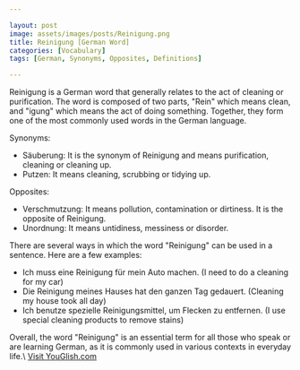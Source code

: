 ```yaml
---

layout: post
image: assets/images/posts/Reinigung.png
title: Reinigung [German Word]
categories: [Vocabulary]
tags: [German, Synonyms, Opposites, Definitions]

---
```


Reinigung is a German word that generally relates to the act of cleaning or purification. The word is composed of two parts, "Rein" which means clean, and "igung" which means the act of doing something. Together, they form one of the most commonly used words in the German language.

Synonyms:
- Säuberung: It is the synonym of Reinigung and means purification, cleaning or cleaning up.
- Putzen: It means cleaning, scrubbing or tidying up.

Opposites:
- Verschmutzung: It means pollution, contamination or dirtiness. It is the opposite of Reinigung.
- Unordnung: It means untidiness, messiness or disorder. 

There are several ways in which the word "Reinigung" can be used in a sentence. Here are a few examples:

- Ich muss eine Reinigung für mein Auto machen. (I need to do a cleaning for my car)
- Die Reinigung meines Hauses hat den ganzen Tag gedauert. (Cleaning my house took all day)
- Ich benutze spezielle Reinigungsmittel, um Flecken zu entfernen. (I use special cleaning products to remove stains)

Overall, the word "Reinigung" is an essential term for all those who speak or are learning German, as it is commonly used in various contexts in everyday life.\ <a id="yg-widget-0" class="youglish-widget" data-query="Reinigung" data-lang="german" data-components="8412" data-auto-start="0" data-bkg-color="theme_light" data-title="How%20to%20pronounce%20Reinigung%20in%20German"  rel="nofollow" href="https://youglish.com">Visit YouGlish.com</a><script async src="https://youglish.com/public/emb/widget.js" charset="utf-8"></script>